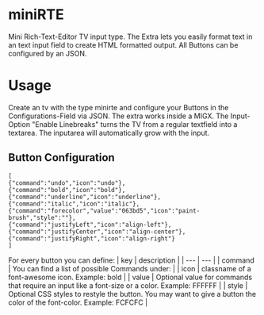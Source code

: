 # miniRTE
Mini Rich-Text-Editor TV input type. The Extra lets you easily format text in an text input field to create HTML formatted output. All Buttons can be configured by an JSON.


# Usage 
Create an tv with the type minirte and configure your Buttons in the Configurations-Field via JSON. The extra works inside a MIGX.
The Input-Option "Enable Linebreaks" turns the TV from a regular textfield into a textarea. The inputarea will automatically grow with the input.

## Button Configuration
```
[
{"command":"undo","icon":"undo"},
{"command":"bold","icon":"bold"},
{"command":"underline","icon":"underline"},
{"command":"italic","icon":"italic"},
{"command":"forecolor","value":"063bd5","icon":"paint-brush","style":""},
{"command":"justifyLeft","icon":"align-left"},
{"command":"justifyCenter","icon":"align-center"},
{"command":"justifyRight","icon":"align-right"}
]
```

For every button you can define:
| key | description |
| --- | --- |
| command | You can find a list of possible Commands under: |
| icon | classname of a font-awesome icon. Example: bold |
| value | Optional value for commands that require an input like a font-size or a color. Example: FFFFFF |
| style | Optional CSS styles to restyle the button. You may want to give a button the color of the font-color. Example: FCFCFC |
